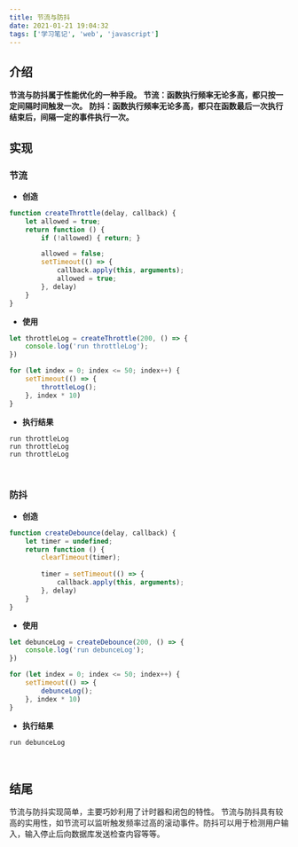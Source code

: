 ```yaml
---
title: 节流与防抖
date: 2021-01-21 19:04:32
tags: ['学习笔记', 'web', 'javascript']
---
```




## 介绍

**节流与防抖属于性能优化的一种手段。**
**节流：函数执行频率无论多高，都只按一定间隔时间触发一次。**
**防抖：函数执行频率无论多高，都只在函数最后一次执行结束后，间隔一定的事件执行一次。**
<br>



## 实现

### 节流

* **创造**

```javascript
function createThrottle(delay, callback) {
    let allowed = true;
    return function () {
        if (!allowed) { return; }

        allowed = false;
        setTimeout(() => {
            callback.apply(this, arguments);
            allowed = true;
        }, delay)
    }
}
```

* **使用**

```javascript
let throttleLog = createThrottle(200, () => {
    console.log('run throttleLog');
})

for (let index = 0; index <= 50; index++) {
    setTimeout(() => {
        throttleLog();
    }, index * 10)
}
```

* **执行结果**

```
run throttleLog
run throttleLog
run throttleLog
```

<br>



### 防抖

* **创造**

```javascript
function createDebounce(delay, callback) {
    let timer = undefined;
    return function () {
        clearTimeout(timer);
        
        timer = setTimeout(() => {
            callback.apply(this, arguments);
        }, delay)
    }
}
```

* **使用**

```javascript
let debunceLog = createDebounce(200, () => {
    console.log('run debunceLog');
})

for (let index = 0; index <= 50; index++) {
    setTimeout(() => {
        debunceLog();
    }, index * 10)
}
```

* **执行结果**

```
run debunceLog
```

<br>



## 结尾

节流与防抖实现简单，主要巧妙利用了计时器和闭包的特性。
节流与防抖具有较高的实用性，如节流可以监听触发频率过高的滚动事件。防抖可以用于检测用户输入，输入停止后向数据库发送检查内容等等。